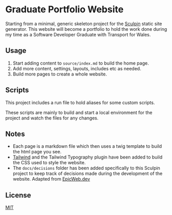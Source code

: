 # Graduate Portfolio Website

Starting from a minimal, generic skeleton project for the [Sculpin][1] static site generator. This website will become a portfolio to hold the work done during my time as a Software Developer Graduate with Transport for Wales.

## Usage

1. Start adding content to `source/index.md` to build the home page.
1. Add more content, settings, layouts, includes etc as needed.
1. Build more pages to create a whole website.

## Scripts

This project includes a run file to hold aliases for some custom scripts.

These scripts are mainly to build and start a local environment for the project and watch the files for any changes. 

## Notes

- Each page is a markdown file which then uses a twig template to build the html page you see.
- [Tailwind][2] and the Tailwind Typography plugin have been added to build the CSS used to style the website.
- The `docs/decisions` folder has been added specifically to this Sculpin project to keep track of decisions made during the development of the website. Adapted from [EpicWeb.dev][3]

[1]: https://sculpin.io
[2]: https://tailwindcss.com/docs/installation
[3]: https://github.com/epicweb-dev/epic-stack/tree/main/docs/decisions

## License

[MIT][0]

[0]: https://github.com/opdavies/sculpin-skeleton/blob/master/LICENSE
